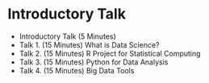 Introductory Talk
=====================

- Introductory Talk (5 Minutes)
- Talk 1. (15 Minutes) What is Data Science?
- Talk 2. (15 Minutes) R Project for Statistical Computing
- Talk 3. (15 Minutes) Python for Data Analysis
- Talk 4. (15 Minutes) Big Data Tools
